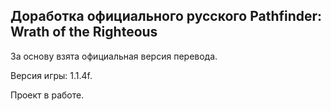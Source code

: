 Доработка официального русского Pathfinder: Wrath of the Righteous
------------------------------------------------------------------

За основу взята официальная версия перевода.

Версия игры: 1.1.4f.

Проект в работе.